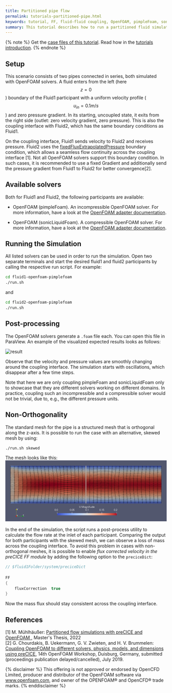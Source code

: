 ```yaml
---
title: Partitioned pipe flow
permalink: tutorials-partitioned-pipe.html
keywords: tutorial, FF, fluid-fluid coupling, OpenFOAM, pimpleFoam, sonicLiquidFoam
summary: This tutorial describes how to run a partitioned fluid simulation using preCICE.
---
```


{% note %}
Get the [case files of this tutorial](https://github.com/precice/tutorials/tree/master/partitioned-pipe). Read how in the [tutorials introduction](https://www.precice.org/tutorials.html).
{% endnote %}

## Setup

This scenario consists of two pipes connected in series, both simulated with OpenFOAM solvers. A fluid enters from the left (here $$ z=0 $$) boundary of the Fluid1 participant with a uniform velocity profile ($$ u_{in} = 0.1 m/s $$) and zero pressure gradient. In its starting, uncoupled state, it exits from the right side (outlet: zero velocity gradient, zero pressure). This is also the coupling interface with Fluid2, which has the same boundary conditions as Fluid1.

On the coupling interface, Fluid1 sends velocity to Fluid2 and receives pressure. Fluid2 uses the [fixedFluxExtrapolatedPressure](https://www.openfoam.com/documentation/guides/v2112/api/classFoam_1_1fixedFluxExtrapolatedPressureFvPatchScalarField.html) boundary condition, which allows a seamless flow continuity across the coupling interface [1]. Not all OpenFOAM solvers support this boundary condition. In such cases, it is recommended to use a fixed Gradient and additionally send the pressure gradient from Fluid1 to Fluid2 for better convergence[2].

## Available solvers

Both for Fluid1 and Fluid2, the following participants are available:

* OpenFOAM (pimpleFoam). An incompressible OpenFOAM solver. For more information, have a look at the [OpenFOAM adapter documentation](https://www.precice.org/adapter-openfoam-overview.html).

* OpenFOAM (sonicLiquidFoam). A compressible OpenFOAM solver. For more information, have a look at the [OpenFOAM adapter documentation](https://www.precice.org/adapter-openfoam-overview.html).

## Running the Simulation

All listed solvers can be used in order to run the simulation. Open two separate terminals and start the desired fluid1 and fluid2 participants by calling the respective run script. For example:

```bash
cd fluid1-openfoam-pimplefoam
./run.sh
```

and

```bash
cd fluid2-openfoam-pimplefoam
./run.sh
```

## Post-processing

The OpenFOAM solvers generate a `.foam` file each. You can open this file in ParaView.
An example of the visualized expected results looks as follows:

![result](images/tutorials-partitioned-pipe-results-pimpleFoam-sonicliquidfoam.png)

Observe that the velocity and pressure values are smoothly changing around the coupling interface. The simulation starts with oscillations, which disappear after a few time steps.

Note that here we are only coupling pimpleFoam and sonicLiquidFoam only to showcase that they are different solvers working on different domains. In practice, coupling such an incompressible and a compressible solver would not be trivial, due to, e.g., the different pressure units.

## Non-Orthogonality

The standard mesh for the pipe is a structured mesh that is orthogonal along the z-axis. It is possible to run the case with an alternative, skewed mesh by using:

```bash
./run.sh skewed
```

The mesh looks like this:
![pipe_skewed](images/tutorials-partitioned-pipe-results-skewed.png)

In the end of the simulation, the script runs a post-process utility to calculate the flow rate at the inlet of each participant. Comparing the output for both participants with the skewed mesh, we can observe a loss of mass across the coupling interface. To avoid this problem in cases with non-orthogonal meshes, it is possible to enable *flux corrected velocity in the preCICE FF module* by adding the following option to the ```preciceDict```:

```C
// $fluid1Folder/system/preciceDict

FF
{
    fluxCorrection  true
}
```

Now the mass flux should stay consistent across the coupling interface.

## References

[1]  M. Mühlhäußer: [Partitioned flow simulations with preCICE and OpenFOAM
](https://mediatum.ub.tum.de/node?id=1696254&change_language=en), Master's Thesis, 2022  
[2]  G. Chourdakis, B. Uekermann, G. V. Zwieten, and H. V. Brummelen: [Coupling OpenFOAM to different solvers, physics, models, and dimensions using preCICE](https://mediatum.ub.tum.de/1515271), 14th OpenFOAM Workshop, Duisburg, Germany, submitted (proceedings publication delayed/cancelled), July 2019.

{% disclaimer %}
This offering is not approved or endorsed by OpenCFD Limited, producer and distributor of the OpenFOAM software via www.openfoam.com, and owner of the OPENFOAM®  and OpenCFD®  trade marks.
{% enddisclaimer %}
